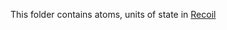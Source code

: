 This folder contains atoms, units of state in [Recoil](https://recoiljs.org/docs/introduction/core-concepts)
